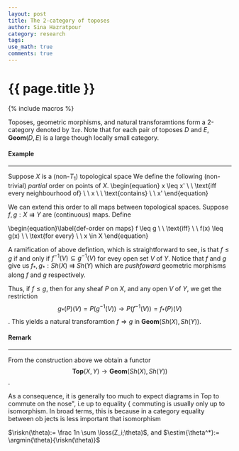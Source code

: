 ```yaml
---
layout: post
title: The 2-category of toposes
author: Sina Hazratpour
category: research
tags: 
use_math: true
comments: true
---
```


{{ page.title }}
================


{% include macros %}

Toposes, geometric morphisms, and natural transforamtions form a 2-category denoted by $\mathfrak{Top}$. Note that for each pair of toposes $D$ and $E$, $\mathbf{Geom}(D,E)$ is a large though locally small category. 





#### Example
------------
Suppose $X$ is a (non-$T_1$) topological space  We define the following (non-trivial) _partial_ order on points of $X$. 
 \begin{equation} 
 x \leq x'  \ \ \text{iff every neighbourhood of} \ \ x  \ \ \text{contains} \ \ x'
 \end{equation}
 
We can extend this order to all maps between topological spaces. Suppose $f,g: X \rightrightarrows Y$ are (continuous) maps. Define



\begin{equation}\label{def-order on maps}
 f \leq g  \ \  \text{iff} \ \ f(x) \leq g(x) \ \ \text{for every} \ \  x \in X 
\end{equation} 



A ramification of above defintion, which is straightforward to see, is that $f \leq g$ if and only if $f^{-1} (V) \subseteq g^{-1}(V)$ for evey open set $V$ of $Y$.  Notice that $f$ and $g$ give us $f_{\ast},g_{\ast}: Sh(X) \rightrightarrows Sh(Y)$ which are _pushfoward_ geometric morphisms along $f$ and $g$ respectively. 

Thus, if $f \leq g$, then  for any sheaf $P$ on $X$, and any open $V$ of $Y$, we get the restriction 
$$g_{\ast}(P)(V)=P(g^{-1}(V)) \rightarrow P(f^{-1}(V))= f_{\ast}(P)(V)$$.
This yields a natural transforamtion $f \Rightarrow g$ in $\mathbf{Geom}(Sh(X),Sh(Y))$. 





#### Remark
-----------
From the construction above we obtain a functor $$ \mathbf{Top}(X,Y) \rightarrow \mathbf{Geom}(Sh(X),Sh(Y))$$. 


As a consequence, it is generally too much to expect diagrams in Top to commute on the nose", i.e up to
equality { commuting is usually only up to isomorphism. In broad terms, this is because
in a category equality between ob jects is less important that isomorphism


$\riskn(\theta):= \frac  1n \sum \loss(Z_i;\theta)$, and $\estim{\theta^*}:= \argmin{\theta}{\riskn(\theta)}$


